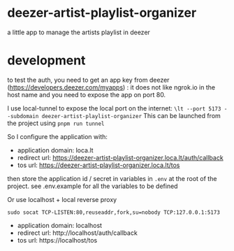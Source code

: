 # deezer-artist-playlist-organizer

a little app to manage the artists playlist in deezer


# development

to test the auth, you need to get an app key from deezer (https://developers.deezer.com/myapps) :
it does not like ngrok.io in the host name
and you need to expose the app on port 80.

I use  local-tunnel to expose the local port on the internet: `\lt --port 5173 --subdomain deezer-artist-playlist-organizer`
This can be launched from the project using `pnpm run tunnel`

So I configure the application with:

- application domain: loca.lt
- redirect url: https://deezer-artist-playlist-organizer.loca.lt/auth/callback
- tos url: https://deezer-artist-playlist-organizer.loca.lt/tos

then store the application id / secret in variables in `.env` at the root of the project.
see .env.example for all the variables to be defined


Or use localhost + local reverse proxy
```
sudo socat TCP-LISTEN:80,reuseaddr,fork,su=nobody TCP:127.0.0.1:5173
```

- application domain: localhost
- redirect url: http://localhost/auth/callback
- tos url: https://localhost/tos

                                                                                                                                              